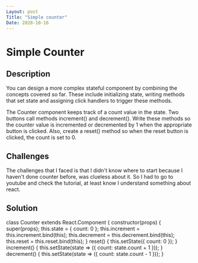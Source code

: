 ```yaml
---
Layout: post
Title: "Simple counter"
Date: 2020-10-16
---
```


   # Simple Counter
 ## Description
 You can design a more complex stateful component by combining the concepts covered so far. These include initializing state, writing methods that set state and assigning click handlers to trigger these methods.

The Counter component keeps track of a count value in the state. Two buttons call methods increment() and decrement(). Write these methods so the counter value is incremented or decremented by 1 when the appropriate button is clicked. Also, create a reset() method so when the reset button is clicked, the count is set to 0.


 ## Challenges
The challenges that I faced is that I didn't know where to start because I haven't done
counter before, was clueless about it. So I had to go to youtube and check the tutorial, at least know I understand something about react.

 ## Solution

 class Counter extends React.Component {
  constructor(props) {
    super(props);
    this.state = {
      count: 0
    };
 this.increment = this.increment.bind(this);
  this.decrement = this.decrement.bind(this);
  this.reset = this.reset.bind(this);
 }
  reset() {
    this.setState({
      count: 0
    });
  }
  increment() {
    this.setState(state => ({
      count: state.count + 1
    }));
  }
  decrement() {
    this.setState(state => ({
      count: state.count - 1
    }));
  }    